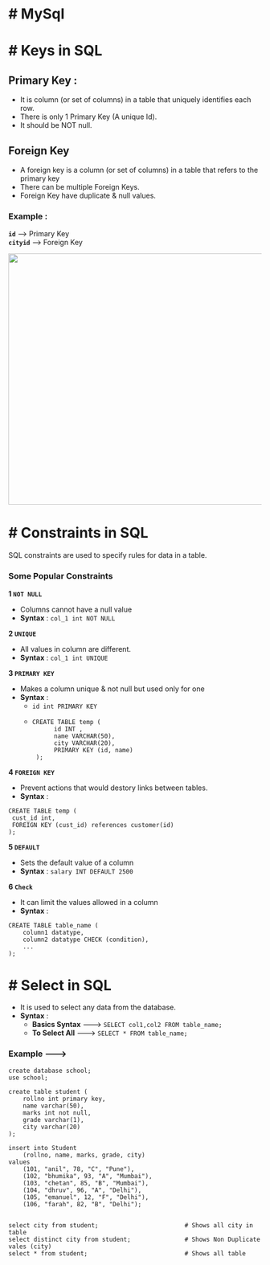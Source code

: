 # # MySql

# # Keys in SQL

## Primary Key :

- It is column (or set of columns) in a table that uniquely identifies each row.
- There is only 1 Primary Key (A unique Id).
- It should be NOT null.

## Foreign Key

- A foreign key is a column (or set of columns) in a table that refers to the primary key
- There can be multiple Foreign Keys.
- Foreign Key have duplicate & null values.  

### Example :
 
**`id`** --> Primary Key   
**`cityid`** --> Foreign Key

<img src="https://github.com/user-attachments/assets/b245b2ae-58c5-4e2e-9ab7-627c6b2a4092" width="600" height="500">

# # Constraints in SQL

SQL constraints are used to specify rules for data in a table.

### Some Popular Constraints

**1 `NOT NULL`**
- Columns cannot have a null value
- **Syntax** : `col_1 int NOT NULL`

**2 `UNIQUE`**

- All values in column are different.
- **Syntax** : `col_1 int UNIQUE`

**3 `PRIMARY KEY`**

- Makes a column unique & not null but used only for one
- **Syntax** :
  - `id int PRIMARY KEY`
  - ```
    CREATE TABLE temp (
          id INT ,
          name VARCHAR(50),
          city VARCHAR(20),
          PRIMARY KEY (id, name)
     );
    ```
    
**4 `FOREIGN KEY`**

- Prevent actions that would destory links between tables.
- **Syntax** :
```
CREATE TABLE temp (
 cust_id int,
 FOREIGN KEY (cust_id) references customer(id)
);
```

**5 `DEFAULT`**

- Sets the default value of a column
- **Syntax** : `salary INT DEFAULT 2500`


**6 `Check`**

- It can limit the values allowed in a column
- **Syntax** : 
```
CREATE TABLE table_name (
    column1 datatype,
    column2 datatype CHECK (condition),
    ...
);
```

# # Select in SQL

- It is used to select any data from the database.
- **Syntax** :
  - **Basics Syntax** ---> `SELECT col1,col2 FROM table_name;`
  - **To Select All** ---> `SELECT * FROM table_name;`

### Example --->

``` mysql
create database school;
use school;

create table student (
	rollno int primary key,
	name varchar(50),
	marks int not null,
	grade varchar(1),
	city varchar(20)
);

insert into Student
	(rollno, name, marks, grade, city)
values
	(101, "anil", 78, "C", "Pune"),
	(102, "bhumika", 93, "A", "Mumbai"),
	(103, "chetan", 85, "B", "Mumbai"),
	(104, "dhruv", 96, "A", "Delhi"),
	(105, "emanuel", 12, "F", "Delhi"),
	(106, "farah", 82, "B", "Delhi");


select city from student;                        # Shows all city in table
select distinct city from student;               # Shows Non Duplicate vales (city)
select * from student;                           # Shows all table
```



































